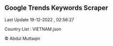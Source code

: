 

## Google Trends Keywords Scraper 
 
Last Update 19-12-2022 , 02:56:27

Country List :
VIETNAM.json



© Abdul Muttaqin 
